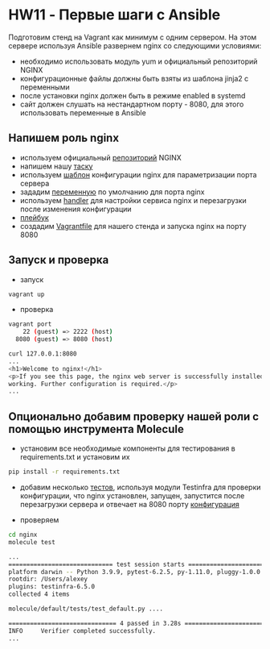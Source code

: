 # HW11 - Первые шаги с Ansible

Подготовим стенд на Vagrant как минимум с одним сервером. На этом сервере используя Ansible развернем nginx со следующими условиями:

- необходимо использовать модуль yum и официальный репозиторий NGINX
- конфигурационные файлы должны быть взяты из шаблона jinja2 с переменными
- после установки nginx должен быть в режиме enabled в systemd
- сайт должен слушать на нестандартном порту - 8080, для этого использовать переменные в Ansible

## Напишем роль nginx

- используем официальный [репозиторий](./nginx/files/nginx.repo) NGINX
- напишем нашу [таску](./nginx/tasks/main.yml)
- используем [шаблон](./nginx/templates/default.conf) конфигурации nginx для параметризации порта сервера
- зададим [переменную](./nginx/defaults/main.yml) по умолчанию для порта nginx
- используем [handler](./nginx/handlers/main.yml) для настройки сервиса nginx и перезагрузки после изменения конфигурации
- [плейбук](./web.yml)
- создадим [Vagrantfile](./Vagrantfile) для нашего стенда и запуска nginx на порту 8080

## Запуск и проверка

- запуск

```bash
vagrant up
```

- проверка

```bash
vagrant port
    22 (guest) => 2222 (host)
  8080 (guest) => 8080 (host)

curl 127.0.0.1:8080
...
<h1>Welcome to nginx!</h1>
<p>If you see this page, the nginx web server is successfully installed and
working. Further configuration is required.</p>
...
```

## Опционально добавим проверку нашей роли с помощью инструмента Molecule

- установим все необходимые компоненты для тестирования в requirements.txt и установим их

```bash
pip install -r requirements.txt
```

- добавим несколько [тестов](./nginx/molecule/default/tests/test_default.py), используя модули Testinfra для проверки конфигурации, что nginx установлен, запущен, запустится после перезагрузки сервера и отвечает на 8080 порту [конфигурация](./nginx/molecule/default/molecule.yml)

- проверяем

```bash
cd nginx
molecule test

...
============================= test session starts ==============================
platform darwin -- Python 3.9.9, pytest-6.2.5, py-1.11.0, pluggy-1.0.0
rootdir: /Users/alexey
plugins: testinfra-6.5.0
collected 4 items

molecule/default/tests/test_default.py ....                              [100%]

============================== 4 passed in 3.28s ===============================
INFO     Verifier completed successfully.
...
```
